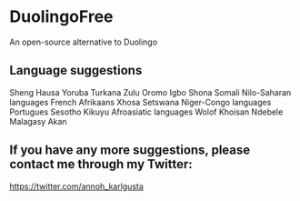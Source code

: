 # DuolingoFree
An open-source alternative to Duolingo

## Language suggestions
Sheng
Hausa
Yoruba
Turkana
Zulu
Oromo
Igbo
Shona
Somali
Nilo-Saharan languages
French
Afrikaans
Xhosa
Setswana
Niger-Congo languages
Portugues
Sesotho
Kikuyu
Afroasiatic languages
Wolof
Khoisan
Ndebele
Malagasy
Akan

## If you have any more suggestions, please contact me through my Twitter:
<https://twitter.com/annoh_karlgusta>
